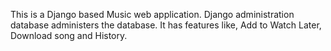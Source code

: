 This is a Django based Music web application. Django administration database administers the database. It has features like, Add to Watch Later, Download song and History.

